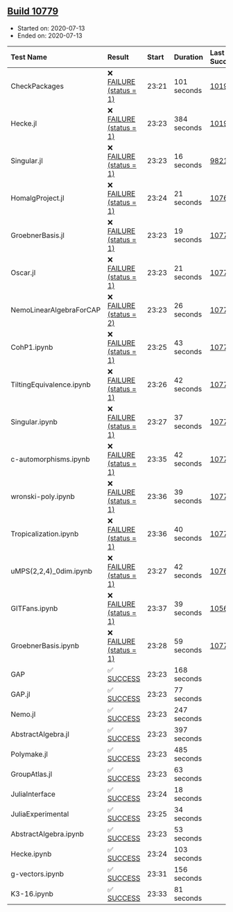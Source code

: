 ## [Build 10779](https://oscarci.mathematik.uni-kl.de/job/oscar/10779/)

* Started on: 2020-07-13
* Ended on: 2020-07-13

| Test Name    | Result | Start | Duration | Last Success | First Failure |
|:-------------|:-------|:------|:---------|:-------------|:--------------|
| CheckPackages | ❌ [FAILURE (status = 1)](https://oscarci.mathematik.uni-kl.de/job/oscar/10779/artifact/logs/build-10779/CheckPackages.log) | 23:21 | 101 seconds | [10197](https://oscarci.mathematik.uni-kl.de/job/oscar/10197/) | [10198](https://oscarci.mathematik.uni-kl.de/job/oscar/10198/) |
| Hecke.jl | ❌ [FAILURE (status = 1)](https://oscarci.mathematik.uni-kl.de/job/oscar/10779/artifact/logs/build-10779/Hecke.jl.log) | 23:23 | 384 seconds | [10197](https://oscarci.mathematik.uni-kl.de/job/oscar/10197/) | [10198](https://oscarci.mathematik.uni-kl.de/job/oscar/10198/) |
| Singular.jl | ❌ [FAILURE (status = 1)](https://oscarci.mathematik.uni-kl.de/job/oscar/10779/artifact/logs/build-10779/Singular.jl.log) | 23:23 | 16 seconds | [9821](https://oscarci.mathematik.uni-kl.de/job/oscar/9821/) | [9822](https://oscarci.mathematik.uni-kl.de/job/oscar/9822/) |
| HomalgProject.jl | ❌ [FAILURE (status = 1)](https://oscarci.mathematik.uni-kl.de/job/oscar/10779/artifact/logs/build-10779/HomalgProject.jl.log) | 23:24 | 21 seconds | [10765](https://oscarci.mathematik.uni-kl.de/job/oscar/10765/) | [10766](https://oscarci.mathematik.uni-kl.de/job/oscar/10766/) |
| GroebnerBasis.jl | ❌ [FAILURE (status = 1)](https://oscarci.mathematik.uni-kl.de/job/oscar/10779/artifact/logs/build-10779/GroebnerBasis.jl.log) | 23:23 | 19 seconds | [10778](https://oscarci.mathematik.uni-kl.de/job/oscar/10778/) | [10779](https://oscarci.mathematik.uni-kl.de/job/oscar/10779/) |
| Oscar.jl | ❌ [FAILURE (status = 1)](https://oscarci.mathematik.uni-kl.de/job/oscar/10779/artifact/logs/build-10779/Oscar.jl.log) | 23:23 | 21 seconds | [10778](https://oscarci.mathematik.uni-kl.de/job/oscar/10778/) | [10779](https://oscarci.mathematik.uni-kl.de/job/oscar/10779/) |
| NemoLinearAlgebraForCAP | ❌ [FAILURE (status = 2)](https://oscarci.mathematik.uni-kl.de/job/oscar/10779/artifact/logs/build-10779/NemoLinearAlgebraForCAP.log) | 23:23 | 26 seconds | [10778](https://oscarci.mathematik.uni-kl.de/job/oscar/10778/) | [10779](https://oscarci.mathematik.uni-kl.de/job/oscar/10779/) |
| CohP1.ipynb | ❌ [FAILURE (status = 1)](https://oscarci.mathematik.uni-kl.de/job/oscar/10779/artifact/logs/build-10779/CohP1.ipynb.log) | 23:25 | 43 seconds | [10778](https://oscarci.mathematik.uni-kl.de/job/oscar/10778/) | [10779](https://oscarci.mathematik.uni-kl.de/job/oscar/10779/) |
| TiltingEquivalence.ipynb | ❌ [FAILURE (status = 1)](https://oscarci.mathematik.uni-kl.de/job/oscar/10779/artifact/logs/build-10779/TiltingEquivalence.ipynb.log) | 23:26 | 42 seconds | [10778](https://oscarci.mathematik.uni-kl.de/job/oscar/10778/) | [10779](https://oscarci.mathematik.uni-kl.de/job/oscar/10779/) |
| Singular.ipynb | ❌ [FAILURE (status = 1)](https://oscarci.mathematik.uni-kl.de/job/oscar/10779/artifact/logs/build-10779/Singular.ipynb.log) | 23:27 | 37 seconds | [10778](https://oscarci.mathematik.uni-kl.de/job/oscar/10778/) | [10779](https://oscarci.mathematik.uni-kl.de/job/oscar/10779/) |
| c-automorphisms.ipynb | ❌ [FAILURE (status = 1)](https://oscarci.mathematik.uni-kl.de/job/oscar/10779/artifact/logs/build-10779/c-automorphisms.ipynb.log) | 23:35 | 42 seconds | [10778](https://oscarci.mathematik.uni-kl.de/job/oscar/10778/) | [10779](https://oscarci.mathematik.uni-kl.de/job/oscar/10779/) |
| wronski-poly.ipynb | ❌ [FAILURE (status = 1)](https://oscarci.mathematik.uni-kl.de/job/oscar/10779/artifact/logs/build-10779/wronski-poly.ipynb.log) | 23:36 | 39 seconds | [10778](https://oscarci.mathematik.uni-kl.de/job/oscar/10778/) | [10779](https://oscarci.mathematik.uni-kl.de/job/oscar/10779/) |
| Tropicalization.ipynb | ❌ [FAILURE (status = 1)](https://oscarci.mathematik.uni-kl.de/job/oscar/10779/artifact/logs/build-10779/Tropicalization.ipynb.log) | 23:36 | 40 seconds | [10778](https://oscarci.mathematik.uni-kl.de/job/oscar/10778/) | [10779](https://oscarci.mathematik.uni-kl.de/job/oscar/10779/) |
| uMPS(2,2,4)_0dim.ipynb | ❌ [FAILURE (status = 1)](https://oscarci.mathematik.uni-kl.de/job/oscar/10779/artifact/logs/build-10779/uMPS-2-2-4-_0dim.ipynb.log) | 23:27 | 42 seconds | [10765](https://oscarci.mathematik.uni-kl.de/job/oscar/10765/) | [10766](https://oscarci.mathematik.uni-kl.de/job/oscar/10766/) |
| GITFans.ipynb | ❌ [FAILURE (status = 1)](https://oscarci.mathematik.uni-kl.de/job/oscar/10779/artifact/logs/build-10779/GITFans.ipynb.log) | 23:37 | 39 seconds | [10566](https://oscarci.mathematik.uni-kl.de/job/oscar/10566/) | [10567](https://oscarci.mathematik.uni-kl.de/job/oscar/10567/) |
| GroebnerBasis.ipynb | ❌ [FAILURE (status = 1)](https://oscarci.mathematik.uni-kl.de/job/oscar/10779/artifact/logs/build-10779/GroebnerBasis.ipynb.log) | 23:28 | 59 seconds | [10778](https://oscarci.mathematik.uni-kl.de/job/oscar/10778/) | [10779](https://oscarci.mathematik.uni-kl.de/job/oscar/10779/) |
| GAP | ✅ [SUCCESS](https://oscarci.mathematik.uni-kl.de/job/oscar/10779/artifact/logs/build-10779/GAP.log) | 23:23 | 168 seconds |  |  |
| GAP.jl | ✅ [SUCCESS](https://oscarci.mathematik.uni-kl.de/job/oscar/10779/artifact/logs/build-10779/GAP.jl.log) | 23:23 | 77 seconds |  |  |
| Nemo.jl | ✅ [SUCCESS](https://oscarci.mathematik.uni-kl.de/job/oscar/10779/artifact/logs/build-10779/Nemo.jl.log) | 23:23 | 247 seconds |  |  |
| AbstractAlgebra.jl | ✅ [SUCCESS](https://oscarci.mathematik.uni-kl.de/job/oscar/10779/artifact/logs/build-10779/AbstractAlgebra.jl.log) | 23:23 | 397 seconds |  |  |
| Polymake.jl | ✅ [SUCCESS](https://oscarci.mathematik.uni-kl.de/job/oscar/10779/artifact/logs/build-10779/Polymake.jl.log) | 23:23 | 485 seconds |  |  |
| GroupAtlas.jl | ✅ [SUCCESS](https://oscarci.mathematik.uni-kl.de/job/oscar/10779/artifact/logs/build-10779/GroupAtlas.jl.log) | 23:23 | 63 seconds |  |  |
| JuliaInterface | ✅ [SUCCESS](https://oscarci.mathematik.uni-kl.de/job/oscar/10779/artifact/logs/build-10779/JuliaInterface.log) | 23:24 | 18 seconds |  |  |
| JuliaExperimental | ✅ [SUCCESS](https://oscarci.mathematik.uni-kl.de/job/oscar/10779/artifact/logs/build-10779/JuliaExperimental.log) | 23:25 | 34 seconds |  |  |
| AbstractAlgebra.ipynb | ✅ [SUCCESS](https://oscarci.mathematik.uni-kl.de/job/oscar/10779/artifact/logs/build-10779/AbstractAlgebra.ipynb.log) | 23:23 | 53 seconds |  |  |
| Hecke.ipynb | ✅ [SUCCESS](https://oscarci.mathematik.uni-kl.de/job/oscar/10779/artifact/logs/build-10779/Hecke.ipynb.log) | 23:24 | 103 seconds |  |  |
| g-vectors.ipynb | ✅ [SUCCESS](https://oscarci.mathematik.uni-kl.de/job/oscar/10779/artifact/logs/build-10779/g-vectors.ipynb.log) | 23:31 | 156 seconds |  |  |
| K3-16.ipynb | ✅ [SUCCESS](https://oscarci.mathematik.uni-kl.de/job/oscar/10779/artifact/logs/build-10779/K3-16.ipynb.log) | 23:33 | 81 seconds |  |  |
